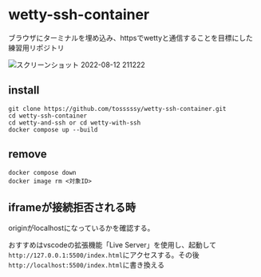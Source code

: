 # wetty-ssh-container

ブラウザにターミナルを埋め込み、httpsでwettyと通信することを目標にした練習用リポジトリ

![スクリーンショット 2022-08-12 211222](https://user-images.githubusercontent.com/65057976/184351573-eb7b6fa4-14db-420b-8f46-5dc8d9109279.png)


## install
```
git clone https://github.com/tosssssy/wetty-ssh-container.git 
cd wetty-ssh-container
cd wetty-and-ssh or cd wetty-with-ssh
docker compose up --build
```

## remove
```
docker compose down
docker image rm <対象ID>
```

## iframeが接続拒否される時
originがlocalhostになっているかを確認する。

おすすめはvscodeの拡張機能「Live Server」を使用し、起動して`http://127.0.0.1:5500/index.html`にアクセスする。その後`http://localhost:5500/index.html`に書き換える

